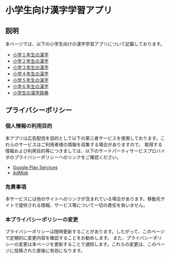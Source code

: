 # 小学生向け漢字学習アプリ
## 説明

本ページでは、以下の小学生向けの漢字学習アプリについて記載しております。

*  [小学１年生の漢字](https://play.google.com/store/apps/details?id=com.Linq.KanjiFirstGrade)
*  [小学２年生の漢字](https://play.google.com/store/apps/details?id=com.Linq.Kanzi2Nensei)
*  [小学３年生の漢字](https://play.google.com/store/apps/details?id=com.Linq.Kanzi3Nensei)
*  [小学４年生の漢字](https://play.google.com/store/apps/details?id=com.Linq.Kanzi4Nensei)
*  [小学５年生の漢字](https://play.google.com/store/apps/details?id=com.Linq.Kanzi5Nensei)
*  [小学６年生の漢字](https://play.google.com/store/apps/details?id=com.Linq.Kanzi6Nensei)
*  [小学生の漢字辞典](https://play.google.com/store/apps/details?id=com.Linq.KanziZiten)

## プライバシーポリシー

### 個人情報の利用目的

本アプリは広告配信を目的として以下の第三者サービスを使用しております。これらのサービスはご利用者様の情報を収集する場合がありますので、
取得する情報および利用目的等につきましては、以下のサードパーティサービスプロバイダのプライバシーポリシーへのリンクをご確認ください。

*   [Google Play Services](https://www.google.com/policies/privacy/)
*   [AdMob](https://support.google.com/admob/answer/6128543?hl=en)

### 免責事項

本サービスには他のサイトへのリンクが含まれている場合があります。移動先サイトで提供される情報、サービス等について一切の責任を負いません。

### 本プライバシーポリシーの変更

プライバシーポリシーは随時更新することがあります。したがって、このページで定期的に変更内容を確認することをお勧めします。
また、プライバシーポリシーの変更は本ページを更新することで通知します。これらの変更は、このページに投稿された直後に有効になります。

